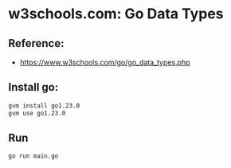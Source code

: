# w3schools.com: Go Data Types

## Reference:

- https://www.w3schools.com/go/go_data_types.php

## Install go:

```sh
gvm install go1.23.0
gvm use go1.23.0
```

## Run

```sh
go run main.go
```
